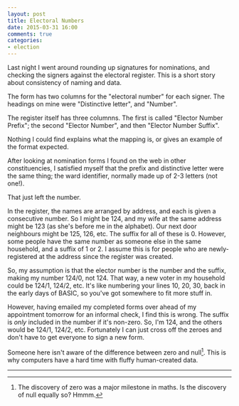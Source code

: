 ```yaml
---
layout: post
title: Electoral Numbers
date: 2015-03-31 16:00
comments: true
categories:
- election
---
```


Last night I went around rounding up signatures for nominations, and checking the signers against the electoral register. This is a short story about consistency of naming and data.

The form has two columns for the "electoral number" for each signer. The headings on mine were "Distinctive letter", and "Number".

The register itself has three columnns. The first is called "Elector Number Prefix"; the second "Elector Number", and then "Elector Number Suffix".

Nothing I could find explains what the mapping is, or gives an example of the format expected.

After looking at nomination forms I found on the web in other constituencies, I satisfied myself that the prefix and distinctive letter were the same thing; the ward identifier, normally made up of 2-3 letters (not one!). 

That just left the number.

In the register, the names are arranged by address, and each is given a consecutive number. So I might be 124, and my wife at the same address might be 123 (as she's before me in the alphabet). Our next door neighbours might be 125, 126, etc. The suffix for all of these is 0. However, some people have the same number as someone else in the same household, and a suffix of 1 or 2. I assume this is for people who are newly-registered at the address since the register was created.

So, my assumption is that the elector number is the number and the suffix, making my number 124/0, not 124. That way, a new voter in my household could be 124/1, 124/2, etc. It's like numbering your lines 10, 20, 30, back in the early days of BASIC, so you've got somewhere to fit more stuff in.

However, having emailed my completed forms over ahead of my appointment tomorrow for an informal check, I find this is wrong. The suffix is *only* included in the number if it's non-zero. So, I'm 124, and the others would be 124/1, 124/2, etc. Fortunately I can just cross off the zeroes and don't have to get everyone to sign a new form.

Someone here isn't aware of the difference between zero and null[^1]. This is why computers have a hard time with fluffy human-created data.

----

[^1]: The discovery of zero was a major milestone in maths. Is the discovery of null equally so? Hmmm.